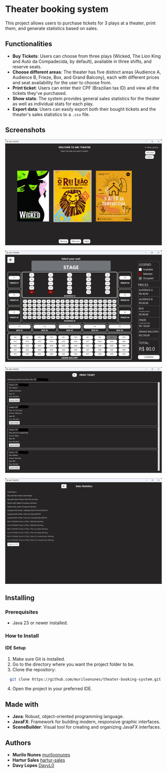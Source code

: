 # Theater booking system

This project allows users to purchase tickets for 3 plays at a theater, print them, and generate statistics based on sales. 

## Functionalities

- **Buy Tickets**: Users can choose from three plays (Wicked, The Lion King and Auto da Compadecida, by default), available in three shifts, and reserve seats.
- **Choose different areas**: The theater has five distinct areas (Audience A, Audience B, Frieze, Box, and Grand Balcony), each with different prices and seat availability for the user to choose from.
- **Print ticket**: Users can enter their CPF (Brazilian tax ID) and view all the tickets they've purchased.
- **Show stats**: The system provides general sales statistics for the theater as well as individual stats for each play.
- **Export data**: Users can easily export both their bought tickets and the theater's sales statistics to a `.csv` file.

## Screenshots

![Initial Screen](screenshots/tela_inicial.png)

![Choose seats](screenshots/tela_comprar.png)

![Print tickets string](screenshots/imprimir_ingresso.png)

![Sales stats](screenshots/estatisticas.png)

## Installing

### Prerequisites

- Java 23 or newer installed.

### How to Install
#### IDE Setup
1. Make sure Git is installed.
2. Go to the directory where you want the project folder to be.
3. Clone the repository:
```bash
  git clone https://github.com/muriloonunes/theater-booking-system.git
```
4. Open the project in your preferred IDE.

## Made with

- **Java**: Robust, object-oriented programming language.
- **JavaFX**: Framework for building modern, responsive graphic interfaces.
- **SceneBuilder**: Visual tool for creating and organizing JavaFX interfaces.

## Authors

- **Murilo Nunes** [muriloonunes](https://github.com/muriloonunes/)
- **Hartur Sales** [hartur-sales](https://github.com/hartur-sales)
- **Davy Lopes** [DavyL0](https://github.com/DavyL0)
